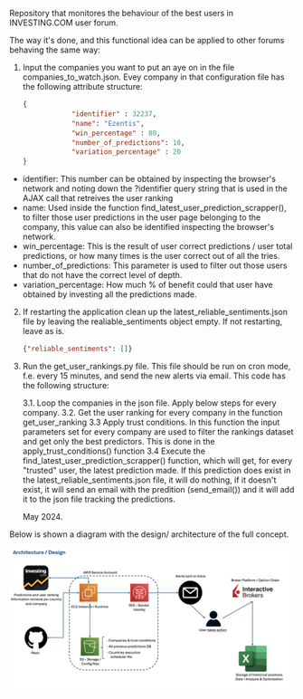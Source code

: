 Repository that monitores the behaviour of the best users in INVESTING.COM user forum.

The way it's done, and this functional idea can be applied to other forums behaving the same way:

1. Input the companies you want to put an aye on in the file companies_to_watch.json. Evey company in that configuration file has the following attribute structure:

    ````json
    {
                "identifier" : 32237, 
                "name": "Ezentis",
                "win_percentage" : 80,
                "number_of_predictions": 10,
                "variation_percentage" : 20
    }

* identifier: This number can be obtained by inspecting the browser's network and noting down the ?identifier query string that is used in the AJAX call that retreives the user ranking
* name: Used inside the function find_latest_user_prediction_scrapper(), to filter those user predictions in the user page belonging to the company, this value can also be identified inspecting the browser's network.
* win_percentage: This is the result of user correct predictions / user total predictions, or how many times is the user correct out of all the tries.
* number_of_predictions: This parameter is used to filter out those users that do not have the correct level of depth.
* variation_percentage: How much % of benefit could that user have obtained by investing all the predictions made.

2. If restarting the application clean up the latest_reliable_sentiments.json file by leaving the realiable_sentiments object empty. If not restarting, leave as is.

    ````json 
    {"reliable_sentiments": []}
    `````

3. Run the get_user_rankings.py file. This file should be run on cron mode, f.e. every 15 minutes, and send the new alerts via email. This code has the following structure:

    3.1. Loop the companies in the json file. Apply below steps for every company.
    3.2. Get the user ranking for every company in the function get_user_ranking
    3.3 Apply trust conditions. In this function the input parameters set for every company are used to filter the rankings dataset and get only the best predictors. This is done in the apply_trust_conditions() function
    3.4 Execute the find_latest_user_prediction_scrapper() function, which will get, for every "trusted" user, the latest prediction made. If this prediction does exist in the latest_reliable_sentiments.json file, it will do nothing, if it doesn't exist, it will send an email with the predition (send_email()) and it will add it to the json file tracking the predictions.

    May 2024.

Below is shown a diagram with the design/ architecture of the full concept.

![Arquitecture](resources/Arqui.png)